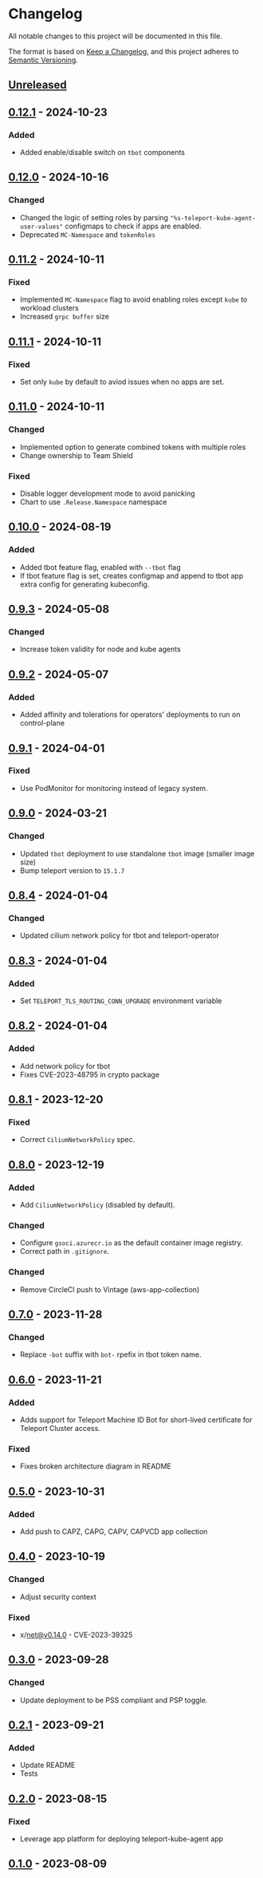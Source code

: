 # Changelog

All notable changes to this project will be documented in this file.

The format is based on [Keep a Changelog](https://keepachangelog.com/en/1.0.0/),
and this project adheres to [Semantic Versioning](https://semver.org/spec/v2.0.0.html).

## [Unreleased]


## [0.12.1] - 2024-10-23

### Added

- Added enable/disable switch on `tbot` components

## [0.12.0] - 2024-10-16

### Changed
- Changed the logic of setting roles by parsing `"%s-teleport-kube-agent-user-values"` configmaps to check if apps are enabled.
- Deprecated `MC-Namespace` and `tokenRoles`

## [0.11.2] - 2024-10-11

### Fixed
- Implemented `MC-Namespace` flag to avoid enabling roles except `kube` to workload clusters
- Increased `grpc buffer` size

## [0.11.1] - 2024-10-11

### Fixed

- Set only `kube` by default to aviod issues when no apps are set.

## [0.11.0] - 2024-10-11

### Changed

- Implemented option to generate combined tokens with multiple roles
- Change ownership to Team Shield

### Fixed

- Disable logger development mode to avoid panicking
- Chart to use `.Release.Namespace` namespace

## [0.10.0] - 2024-08-19

### Added

- Added tbot feature flag, enabled with `--tbot` flag
- If tbot feature flag is set, creates configmap and append to tbot app extra config for generating  kubeconfig.

## [0.9.3] - 2024-05-08

### Changed

- Increase token validity for node and kube agents

## [0.9.2] - 2024-05-07

### Added

- Added affinity and tolerations for operators' deployments to run on control-plane

## [0.9.1] - 2024-04-01

### Fixed

- Use PodMonitor for monitoring instead of legacy system.

## [0.9.0] - 2024-03-21

### Changed

- Updated `tbot` deployment to use standalone `tbot` image (smaller image size)
- Bump teleport version to `15.1.7`

## [0.8.4] - 2024-01-04

### Changed

- Updated cilium network policy for tbot and teleport-operator

## [0.8.3] - 2024-01-04

### Added

- Set `TELEPORT_TLS_ROUTING_CONN_UPGRADE` environment variable

## [0.8.2] - 2024-01-04

### Added

- Add network policy for tbot
- Fixes CVE-2023-48795 in crypto package

## [0.8.1] - 2023-12-20

### Fixed

- Correct `CiliumNetworkPolicy` spec.

## [0.8.0] - 2023-12-19

### Added

- Add `CiliumNetworkPolicy` (disabled by default).

### Changed

- Configure `gsoci.azurecr.io` as the default container image registry.
- Correct path in `.gitignore`.

### Changed

- Remove CircleCI push to Vintage (aws-app-collection)

## [0.7.0] - 2023-11-28

### Changed

- Replace `-bot` suffix with `bot-` rpefix in tbot token name.

## [0.6.0] - 2023-11-21

### Added

- Adds support for Teleport Machine ID Bot for short-lived certificate for Teleport Cluster access.

### Fixed

- Fixes broken architecture diagram in README

## [0.5.0] - 2023-10-31

### Added

- Add push to CAPZ, CAPG, CAPV, CAPVCD app collection

## [0.4.0] - 2023-10-19

### Changed

- Adjust security context

### Fixed

- x/net@v0.14.0 - CVE-2023-39325

## [0.3.0] - 2023-09-28

### Changed

- Update deployment to be PSS compliant and PSP toggle.

## [0.2.1] - 2023-09-21

### Added

- Update README
- Tests

## [0.2.0] - 2023-08-15

### Fixed

- Leverage app platform for deploying teleport-kube-agent app

## [0.1.0] - 2023-08-09

[Unreleased]: https://github.com/giantswarm/teleport-operator/compare/v0.12.1...HEAD
[0.12.1]: https://github.com/giantswarm/teleport-operator/compare/v0.12.0...v0.12.1
[0.12.0]: https://github.com/giantswarm/teleport-operator/compare/v0.11.2...v0.12.0
[0.11.2]: https://github.com/giantswarm/teleport-operator/compare/v0.11.1...v0.11.2
[0.11.1]: https://github.com/giantswarm/teleport-operator/compare/v0.11.0...v0.11.1
[0.11.0]: https://github.com/giantswarm/teleport-operator/compare/v0.10.0...v0.11.0
[0.10.0]: https://github.com/giantswarm/teleport-operator/compare/v0.9.3...v0.10.0
[0.9.3]: https://github.com/giantswarm/teleport-operator/compare/v0.9.2...v0.9.3
[0.9.2]: https://github.com/giantswarm/teleport-operator/compare/v0.9.1...v0.9.2
[0.9.1]: https://github.com/giantswarm/teleport-operator/compare/v0.9.0...v0.9.1
[0.9.0]: https://github.com/giantswarm/teleport-operator/compare/v0.8.4...v0.9.0
[0.8.4]: https://github.com/giantswarm/teleport-operator/compare/v0.8.3...v0.8.4
[0.8.3]: https://github.com/giantswarm/teleport-operator/compare/v0.8.2...v0.8.3
[0.8.2]: https://github.com/giantswarm/teleport-operator/compare/v0.8.1...v0.8.2
[0.8.1]: https://github.com/giantswarm/teleport-operator/compare/v0.8.0...v0.8.1
[0.8.0]: https://github.com/giantswarm/teleport-operator/compare/v0.7.0...v0.8.0
[0.7.0]: https://github.com/giantswarm/teleport-operator/compare/v0.6.0...v0.7.0
[0.6.0]: https://github.com/giantswarm/teleport-operator/compare/v0.5.0...v0.6.0
[0.5.0]: https://github.com/giantswarm/teleport-operator/compare/v0.4.0...v0.5.0
[0.4.0]: https://github.com/giantswarm/teleport-operator/compare/v0.3.0...v0.4.0
[0.3.0]: https://github.com/giantswarm/teleport-operator/compare/v0.2.1...v0.3.0
[0.2.1]: https://github.com/giantswarm/teleport-operator/compare/v0.2.0...v0.2.1
[0.2.0]: https://github.com/giantswarm/teleport-operator/compare/v0.1.0...v0.2.0
[0.1.0]: https://github.com/giantswarm/teleport-operator/releases/tag/v0.1.0
